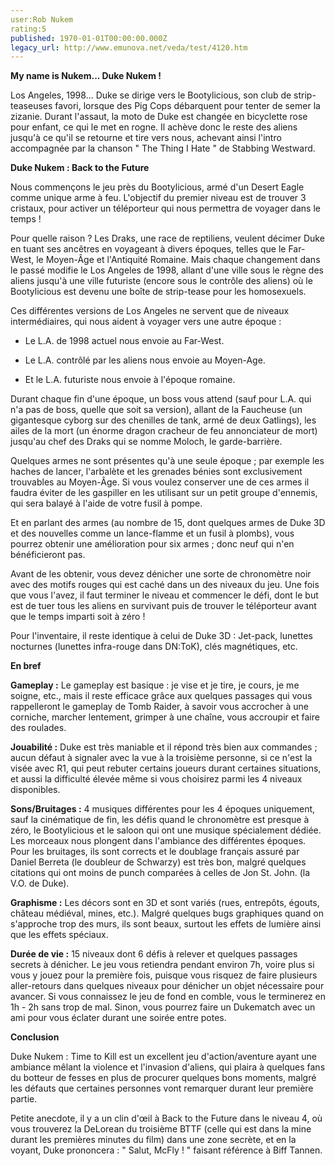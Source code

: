 ```yaml
---
user:Rob Nukem
rating:5
published: 1970-01-01T00:00:00.000Z
legacy_url: http://www.emunova.net/veda/test/4120.htm
---
```

**My name is Nukem... Duke Nukem !**  

  

Los Angeles, 1998... Duke se dirige vers le Bootylicious, son club de strip-teaseuses favori, lorsque des Pig Cops débarquent pour tenter de semer la zizanie. Durant l'assaut, la moto de Duke est changée en bicyclette rose pour enfant, ce qui le met en rogne. Il achève donc le reste des aliens jusqu'à ce qu'il se retourne et tire vers nous, achevant ainsi l'intro accompagnée par la chanson " The Thing I Hate " de Stabbing Westward.  

  

**Duke Nukem : Back to the Future**  

  

Nous commençons le jeu près du Bootylicious, armé d'un Desert Eagle comme unique arme à feu. L'objectif du premier niveau est de trouver 3 cristaux, pour activer un téléporteur qui nous permettra de voyager dans le temps !  

  

Pour quelle raison ? Les Draks, une race de reptiliens, veulent décimer Duke en tuant ses ancêtres en voyageant à divers époques, telles que le Far-West, le Moyen-Âge et l'Antiquité Romaine. Mais chaque changement dans le passé modifie le Los Angeles de 1998, allant d'une ville sous le règne des aliens jusqu'à une ville futuriste (encore sous le contrôle des aliens) où le Bootylicious est devenu une boîte de strip-tease pour les homosexuels.  

  

Ces différentes versions de Los Angeles ne servent que de niveaux intermédiaires, qui nous aident à voyager vers une autre époque :  

  

- Le L.A. de 1998 actuel nous envoie au Far-West.  

  

- Le L.A. contrôlé par les aliens nous envoie au Moyen-Age.  

  

- Et le L.A. futuriste nous envoie à l'époque romaine.  

  

Durant chaque fin d'une époque, un boss vous attend (sauf pour L.A. qui n'a pas de boss, quelle que soit sa version), allant de la Faucheuse (un gigantesque cyborg sur des chenilles de tank, armé de deux Gatlings), les ailes de la mort (un énorme dragon cracheur de feu annonciateur de mort) jusqu'au chef des Draks qui se nomme Moloch, le garde-barrière.  

  

Quelques armes ne sont présentes qu'à une seule époque ; par exemple les haches de lancer, l'arbalète et les grenades bénies sont exclusivement trouvables au Moyen-Âge. Si vous voulez conserver une de ces armes il faudra éviter de les gaspiller en les utilisant sur un petit groupe d'ennemis, qui sera balayé à l'aide de votre fusil à pompe.  

  

Et en parlant des armes (au nombre de 15, dont quelques armes de Duke 3D et des nouvelles comme un lance-flamme et un fusil à plombs), vous pourrez obtenir une amélioration pour six armes ; donc neuf qui n'en bénéficieront pas.  

  

Avant de les obtenir, vous devez dénicher une sorte de chronomètre noir avec des motifs rouges qui est caché dans un des niveaux du jeu. Une fois que vous l'avez, il faut terminer le niveau et commencer le défi, dont le but est de tuer tous les aliens en survivant puis de trouver le téléporteur avant que le temps imparti soit à zéro !  

  

Pour l'inventaire, il reste identique à celui de Duke 3D : Jet-pack, lunettes nocturnes (lunettes infra-rouge dans DN:ToK), clés magnétiques, etc.  

  

**En bref**  

  

**Gameplay :** Le gameplay est basique : je vise et je tire, je cours, je me soigne, etc., mais il reste efficace grâce aux quelques passages qui vous rappelleront le gameplay de Tomb Raider, à savoir vous accrocher à une corniche, marcher lentement, grimper à une chaîne, vous accroupir et faire des roulades.  

  

**Jouabilité :** Duke est très maniable et il répond très bien aux commandes ; aucun défaut à signaler avec la vue à la troisième personne, si ce n'est la visée avec R1, qui peut rebuter certains joueurs durant certaines situations, et aussi la difficulté élevée même si vous choisirez parmi les 4 niveaux disponibles.  

  

**Sons/Bruitages :** 4 musiques différentes pour les 4 époques uniquement, sauf la cinématique de fin, les défis quand le chronomètre est presque à zéro, le Bootylicious et le saloon qui ont une musique spécialement dédiée. Les morceaux nous plongent dans l'ambiance des différentes époques. Pour les bruitages, ils sont corrects et le doublage français assuré par Daniel Berreta (le doubleur de Schwarzy) est très bon, malgré quelques citations qui ont moins de punch comparées à celles de Jon St. John. (la V.O. de Duke).  

  

**Graphisme :** Les décors sont en 3D et sont variés (rues, entrepôts, égouts, château médiéval, mines, etc.). Malgré quelques bugs graphiques quand on s'approche trop des murs, ils sont beaux, surtout les effets de lumière ainsi que les effets spéciaux.  

  

**Durée de vie :** 15 niveaux dont 6 défis à relever et quelques passages secrets à dénicher. Le jeu vous retiendra pendant environ 7h, voire plus si vous y jouez pour la première fois, puisque vous risquez de faire plusieurs aller-retours dans quelques niveaux pour dénicher un objet nécessaire pour avancer. Si vous connaissez le jeu de fond en comble, vous le terminerez en 1h - 2h sans trop de mal. Sinon, vous pourrez faire un Dukematch avec un ami pour vous éclater durant une soirée entre potes.  

  

**Conclusion**  

  

Duke Nukem : Time to Kill est un excellent jeu d'action/aventure ayant une ambiance mêlant la violence et l'invasion d'aliens, qui plaira à quelques fans du botteur de fesses en plus de procurer quelques bons moments, malgré les défauts que certaines personnes vont remarquer durant leur première partie.  

  

Petite anecdote, il y a un clin d'œil à Back to the Future dans le niveau 4, où vous trouverez la DeLorean du troisième BTTF (celle qui est dans la mine durant les premières minutes du film) dans une zone secrète, et en la voyant, Duke prononcera : " Salut, McFly ! " faisant référence à Biff Tannen.